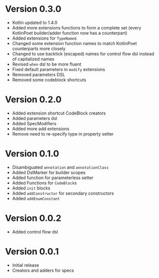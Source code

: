 # Version 0.3.0
- Kotlin updated to 1.4.0
- Added more extensions functions to form a complete set (every KotlinPoet builder/adder function now has a counterpart)
- Added extensions for `TypeName`s
- Changed some extension function names to match KotlinPoet counterparts more closely
- Changed to use backtick (escaped) names for control flow dsl instead of capitalized names
- Revised `when` dsl to be more fluent
- Fixed default parameters in `modify` extensions
- Removed parameters DSL
- Removed some codeblock shortcuts

# Version 0.2.0
- Added extension shortcut CodeBlock creators
- Added parameters dsl
- Added SpecModifiers
- Added more add extensions
- Remove need to re-specify type in property setter

# Version 0.1.0
- Disambiguated `annotation` and `annotationClass`
- Added DslMarker for builder scopes
- Added function for parameterless setter 
- Added Functions for `CodeBlock`s
- Added `init` blocks
- Added `addConstructor` for secondary constructors
- Added `addEnumConstant`

# Version 0.0.2
- Added control flow dsl

# Version 0.0.1
- Initial release
- Creators and adders for specs
